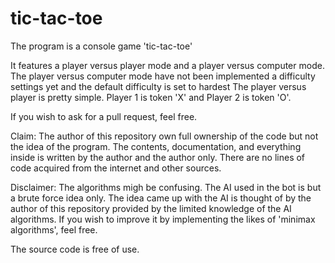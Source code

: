 # tic-tac-toe

The program is a console game 'tic-tac-toe'

It features a player versus player mode and a player versus computer mode.
The player versus computer mode have not been implemented a difficulty settings yet and the default difficulty is set to hardest
The player versus player is pretty simple. Player 1 is token 'X' and Player 2 is token 'O'.

If you wish to ask for a pull request, feel free.

Claim:
The author of this repository own full ownership of the code but not the idea of the program.
The contents, documentation, and everything inside is written by the author and the author only.
There are no lines of code acquired from the internet and other sources.

Disclaimer:
The algorithms migh be confusing. The AI used in the bot is but a brute force idea only.
The idea came up with the AI is thought of by the author of this repository provided by the limited knowledge of the AI algorithms.
If you wish to improve it by implementing the likes of 'minimax algorithms', feel free.

The source code is free of use.
